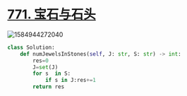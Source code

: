 # [771. 宝石与石头](https://leetcode-cn.com/problems/jewels-and-stones/)

![1584944272040](C:\Users\75043\AppData\Roaming\Typora\typora-user-images\1584944272040.png)

```python
class Solution:
    def numJewelsInStones(self, J: str, S: str) -> int:
        res=0
        J=set(J)
        for s  in S:
            if s in J:res+=1
        return res
```


